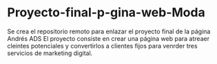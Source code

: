 # Proyecto-final-p-gina-web-Moda
Se crea el repositorio remoto para enlazar el proyecto final de la página Andrés ADS 
El proyecto consiste en crear una página web para atreaer cleintes potenciales y convertirlos a 
clientes fijos para venrder tres servicios de marketing digital.
